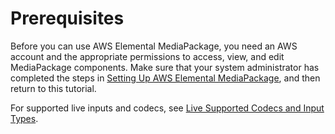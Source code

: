 # Prerequisites<a name="create-iam"></a>

Before you can use AWS Elemental MediaPackage, you need an AWS account and the appropriate permissions to access, view, and edit MediaPackage components\. Make sure that your system administrator has completed the steps in [Setting Up AWS Elemental MediaPackage](setting-up.md), and then return to this tutorial\.

For supported live inputs and codecs, see [Live Supported Codecs and Input Types](supported-inputs-live.md)\.